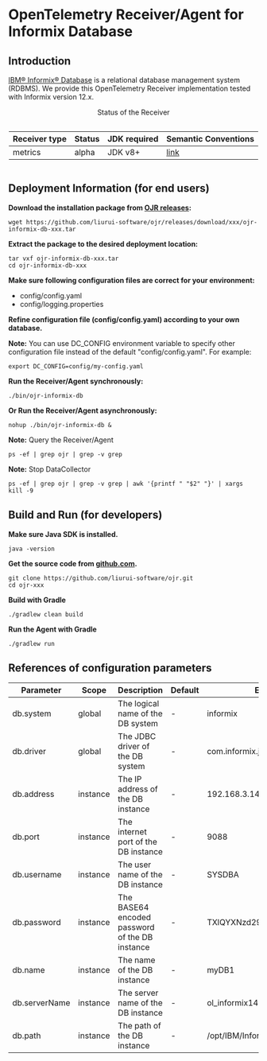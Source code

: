 # OpenTelemetry Receiver/Agent for Informix Database

## Introduction 

[IBM® Informix® Database](https://www.ibm.com/products/informix) is a relational database management system (RDBMS). We provide this OpenTelemetry Receiver implementation tested with Informix version 12.x.

<style>
.center 
{
  width: auto;
  display: table;
  margin-left: auto;
  margin-right: auto;
}
</style>

<p align="center">Status of the Receiver</p>
<div class="center">

| Receiver type | Status | JDK required | Semantic Conventions |
|---------------|--------|--------------|----------------------|
|  metrics      | alpha   | JDK v8+      | [link](/docs/semconv/relational-database.md) |

</div>


## Deployment Information (for end users)

**Download the installation package from [OJR releases](https://github.com/liurui-software/ojr/releases/):**
```script
wget https://github.com/liurui-software/ojr/releases/download/xxx/ojr-informix-db-xxx.tar
```

**Extract the package to the desired deployment location:**
```script
tar vxf ojr-informix-db-xxx.tar
cd ojr-informix-db-xxx
```

**Make sure following configuration files are correct for your environment:**
- config/config.yaml
- config/logging.properties

**Refine configuration file (config/config.yaml) according to your own database.** 

**Note:** You can use DC_CONFIG environment variable to specify other configuration file instead of the default "config/config.yaml". For example:
```script
export DC_CONFIG=config/my-config.yaml
```

**Run the Receiver/Agent synchronously:**
```script
./bin/ojr-informix-db
```

**Or Run the Receiver/Agent asynchronously:**
```script
nohup ./bin/ojr-informix-db &
```

**Note:** Query the Receiver/Agent
```script
ps -ef | grep ojr | grep -v grep
```

**Note:** Stop DataCollector
```script
ps -ef | grep ojr | grep -v grep | awk '{printf " "$2" "}' | xargs kill -9
```


## Build and Run (for developers)

**Make sure Java SDK is installed.**
```script
java -version
```

**Get the source code from [github.com](https://github.com/liurui-software/ojr.git).**
```script
git clone https://github.com/liurui-software/ojr.git
cd ojr-xxx
```

**Build with Gradle**
```script
./gradlew clean build
```

**Run the Agent with Gradle**
```script
./gradlew run
```

## References of configuration parameters

| Parameter | Scope | Description | Default |Examples |
|-----------|-------|-------------|---------|---------|
| db.system | global | The logical name of the DB system | - | informix |
| db.driver | global | The JDBC driver of the DB system | - | com.informix.jdbc.IfxDriver |
| db.address | instance | The IP address of the DB instance | - | 192.168.3.14 |
| db.port | instance | The internet port of the DB instance | - | 9088 |
| db.username | instance | The user name of the DB instance | - | SYSDBA |
| db.password | instance | The BASE64 encoded password of the DB instance | - | TXlQYXNzd29yZA== |
| db.name | instance | The name of the DB instance | - | myDB1 |
| db.serverName | instance | The server name of the DB instance | - | ol_informix1410 |
| db.path | instance | The path of the DB instance | - | /opt/IBM/Informix_Software_Bundle |


